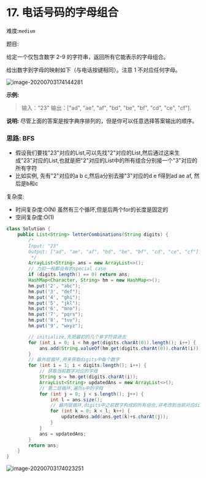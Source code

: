 # 17. 电话号码的字母组合

难度:`medium`

题目:

给定一个仅包含数字 2-9 的字符串，返回所有它能表示的字母组合。

给出数字到字母的映射如下（与电话按键相同）。注意 1 不对应任何字母。

![image-20200703174144281](C:\Users\chen\AppData\Roaming\Typora\typora-user-images\image-20200703174144281.png)



**示例:**

> 输入："23"
> 输出：["ad", "ae", "af", "bd", "be", "bf", "cd", "ce", "cf"].

**说明:**
尽管上面的答案是按字典序排列的，但是你可以任意选择答案输出的顺序。



### 思路: BFS

- 假设我们要找"23"对应的List,可以先找"2"对应的List,然后通过这来生成"23"对应的List,也就是把"2"对应的List中的所有组合分别接一个"3"对应的所有字符
- 比如实例, 先有"2"对应的a b c,然后a分别去接"3"对应的d e f得到ad ae af, 然后是b和c

复杂度:

- 时间复杂度:O(N) 虽然有三个循环,但是后两个for的长度是固定的
- 空间复杂度:O(1)

```java
class Solution {
    public List<String> letterCombinations(String digits) {
        /*
        Input: "23"
        Output: ["ad", "ae", "af", "bd", "be", "bf", "cd", "ce", "cf"].
         */
        ArrayList<String> ans = new ArrayList<>();
        // 力扣一般都会有的special case
        if (digits.length() == 0) return ans;
        HashMap<Character, String> hm = new HashMap<>();
        hm.put('2', "abc");
        hm.put('3', "def");
        hm.put('4', "ghi");
        hm.put('5', "jkl");
        hm.put('6', "mno");
        hm.put('7', "pqrs");
        hm.put('8', "tuv");
        hm.put('9', "wxyz");

        // initialize,先把最初的几个单字符装进去
        for (int i = 0; i < hm.get(digits.charAt(0)).length(); i++) {
            ans.add(String.valueOf(hm.get(digits.charAt(0)).charAt(i)));
        }
        // 最外层循环,用来获取digits中每个数字
        for (int i = 1; i < digits.length(); i++) {
            // 获取当前数字对应的字母  
            String s = hm.get(digits.charAt(i));
            ArrayList<String> updatedAns = new ArrayList<>();
            // 第二层循环,遍历s中的字母
            for (int j = 0; j < s.length(); j++) {
                int l = ans.size();
                // 最内层循环,digits中之前数字构成的所有组合,并考虑到当前对应digit生成更多组合
                for (int k = 0; k < l; k++) {
                    updatedAns.add(ans.get(k)+s.charAt(j));
                }
            }
            ans = updatedAns;
        }
        return ans;
    }
}
```

![image-20200703174023251](C:\Users\chen\AppData\Roaming\Typora\typora-user-images\image-20200703174023251.png)

